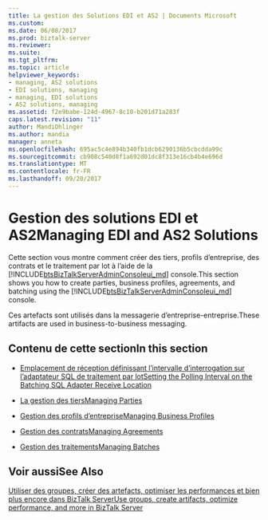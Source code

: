 ```yaml
---
title: La gestion des Solutions EDI et AS2 | Documents Microsoft
ms.custom: 
ms.date: 06/08/2017
ms.prod: biztalk-server
ms.reviewer: 
ms.suite: 
ms.tgt_pltfrm: 
ms.topic: article
helpviewer_keywords:
- managing, AS2 solutions
- EDI solutions, managing
- managing, EDI solutions
- AS2 solutions, managing
ms.assetid: f2e9babe-124d-4967-8c10-b201d71a283f
caps.latest.revision: "11"
author: MandiOhlinger
ms.author: mandia
manager: anneta
ms.openlocfilehash: 695ac5c4e894b340fb1dcb6290136b5cbcdda99c
ms.sourcegitcommit: cb908c540d8f1a692d01dc8f313e16cb4b4e696d
ms.translationtype: MT
ms.contentlocale: fr-FR
ms.lasthandoff: 09/20/2017
---
```

# <a name="managing-edi-and-as2-solutions"></a><span data-ttu-id="3190e-102">Gestion des solutions EDI et AS2</span><span class="sxs-lookup"><span data-stu-id="3190e-102">Managing EDI and AS2 Solutions</span></span>
<span data-ttu-id="3190e-103">Cette section vous montre comment créer des tiers, profils d’entreprise, des contrats et le traitement par lot à l’aide de la [!INCLUDE[btsBizTalkServerAdminConsoleui_md](../includes/btsbiztalkserveradminconsoleui-md.md)] console.</span><span class="sxs-lookup"><span data-stu-id="3190e-103">This section shows you how to create parties, business profiles, agreements, and batching using the [!INCLUDE[btsBizTalkServerAdminConsoleui_md](../includes/btsbiztalkserveradminconsoleui-md.md)] console.</span></span>

<span data-ttu-id="3190e-104">Ces artefacts sont utilisés dans la messagerie d’entreprise-entreprise.</span><span class="sxs-lookup"><span data-stu-id="3190e-104">These artifacts are used in business-to-business messaging.</span></span> 

## <a name="in-this-section"></a><span data-ttu-id="3190e-105">Contenu de cette section</span><span class="sxs-lookup"><span data-stu-id="3190e-105">In this section</span></span>  
  
-   [<span data-ttu-id="3190e-106">Emplacement de réception définissant l’intervalle d’interrogation sur l’adaptateur SQL de traitement par lot</span><span class="sxs-lookup"><span data-stu-id="3190e-106">Setting the Polling Interval on the Batching SQL Adapter Receive Location</span></span>](../core/setting-the-polling-interval-on-the-batching-sql-adapter-receive-location.md)  
  
-   [<span data-ttu-id="3190e-107">La gestion des tiers</span><span class="sxs-lookup"><span data-stu-id="3190e-107">Managing Parties</span></span>](../core/managing-parties.md)  
  
-   [<span data-ttu-id="3190e-108">Gestion des profils d’entreprise</span><span class="sxs-lookup"><span data-stu-id="3190e-108">Managing Business Profiles</span></span>](../core/managing-business-profiles.md)  
  
-   [<span data-ttu-id="3190e-109">Gestion des contrats</span><span class="sxs-lookup"><span data-stu-id="3190e-109">Managing Agreements</span></span>](../core/managing-agreements.md)  
  
-   [<span data-ttu-id="3190e-110">Gestion des traitements</span><span class="sxs-lookup"><span data-stu-id="3190e-110">Managing Batches</span></span>](../core/managing-batches.md)  
  
## <a name="see-also"></a><span data-ttu-id="3190e-111">Voir aussi</span><span class="sxs-lookup"><span data-stu-id="3190e-111">See Also</span></span>  
[<span data-ttu-id="3190e-112">Utiliser des groupes, créer des artefacts, optimiser les performances et bien plus encore dans BizTalk Server</span><span class="sxs-lookup"><span data-stu-id="3190e-112">Use groups, create artifacts, optimize performance, and more in BizTalk Server</span></span>](../core/use-groups-create-artifacts-optimize-performance-and-more-in-biztalk-server.md)